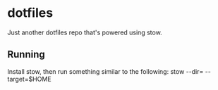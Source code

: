 # dotfiles

Just another dotfiles repo that's powered using stow.

## Running

Install stow, then run something similar to the following:
stow --dir=<directory-to-appear-in> --target=$HOME <ubuntu>